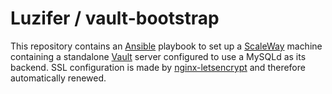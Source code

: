 # Luzifer / vault-bootstrap

This repository contains an [Ansible](https://www.ansible.com/) playbook to set up a [ScaleWay](https://www.scaleway.com/) machine containing a standalone [Vault](https://www.vaultproject.io/) server configured to use a MySQLd as its backend. SSL configuration is made by [nginx-letsencrypt](https://github.com/Luzifer/nginx-letsencrypt) and therefore automatically renewed.
